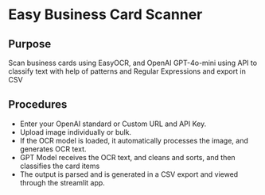 # Easy Business Card Scanner
## Purpose
Scan business cards using EasyOCR, and OpenAI GPT-4o-mini using API to classify text with help of patterns and Regular Expressions and export in CSV

## Procedures
- Enter your OpenAI standard or Custom URL and API Key.
- Upload image individually or bulk.
- If the OCR model is loaded, it automatically processes the image, and generates OCR text.
- GPT Model receives the OCR text, and cleans and sorts, and then classifies the card items
- The output is parsed and is generated in a CSV export and viewed through the streamlit app.
